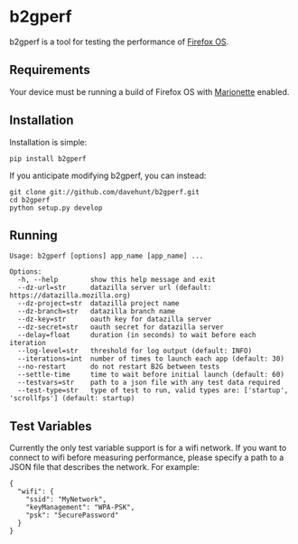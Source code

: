 # b2gperf

b2gperf is a tool for testing the performance of
[Firefox OS](https://developer.mozilla.org/en-US/docs/Mozilla/Firefox_OS).

## Requirements

Your device must be running a build of Firefox OS with
[Marionette](https://developer.mozilla.org/docs/Marionette) enabled.

## Installation

Installation is simple:

    pip install b2gperf

If you anticipate modifying b2gperf, you can instead:

    git clone git://github.com/davehunt/b2gperf.git
    cd b2gperf
    python setup.py develop

## Running

    Usage: b2gperf [options] app_name [app_name] ...

    Options:
      -h, --help        show this help message and exit
      --dz-url=str      datazilla server url (default: https://datazilla.mozilla.org)
      --dz-project=str  datazilla project name
      --dz-branch=str   datazilla branch name
      --dz-key=str      oauth key for datazilla server
      --dz-secret=str   oauth secret for datazilla server
      --delay=float     duration (in seconds) to wait before each iteration
      --log-level=str   threshold for log output (default: INFO)
      --iterations=int  number of times to launch each app (default: 30)
      --no-restart      do not restart B2G between tests
      --settle-time     time to wait before initial launch (default: 60)
      --testvars=str    path to a json file with any test data required
      --test-type=str   type of test to run, valid types are: ['startup', 'scrollfps'] (default: startup)

## Test Variables

Currently the only test variable support is for a wifi network. If you want to
connect to wifi before measuring performance, please specify a path to a JSON
file that describes the network. For example:

    {
      "wifi": {
        "ssid": "MyNetwork",
        "keyManagement": "WPA-PSK",
        "psk": "SecurePassword"
      }
    }
